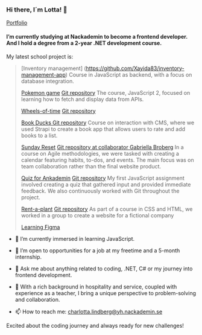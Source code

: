 ### Hi there, I´m Lotta! 👋
[Portfolio](https://charlottalindberg.netlify.app/)
<!--
**Xayida83/Xayida83** is a ✨ _special_ ✨ repository because its `README.md` (this file) appears on your GitHub profile.

Here are some ideas to get you started:-->

#### I’m currently studying at Nackademin to become a frontend developer. And I hold a degree from a 2-year .NET development course.
My latest school project is:
> [Inventory management] (https://github.com/Xayida83/inventory-management-app)
> Course in JavaScript as backend, with a focus on database integration.
>
> [Pokemon game](https://pokegamebylotta.netlify.app/)
> [Git repository](https://github.com/Xayida83/LottasPokemon)
> The course, JavaScript 2, focused on learning how to fetch and display data from APIs.
> 
> [Wheels-of-time](https://wheelsoftimecreatures.netlify.app/)
> [Git repository](https://github.com/Xayida83/Wheels-of-time)
>
> [Book Ducks Git repository](https://github.com/Xayida83/CMS_Projekt_lotta_lindberg)
> Course on interaction with CMS, where we used Strapi to create a book app that allows users to rate and add books to a list.
>
> [Sunday Reset](https://sundayreset.netlify.app/)
> [Git repository at collaborator Gabriella Broberg](https://github.com/gabriella-broberg/SundayReset-ProductivityApp)
> In a course on Agile methodologies, we were tasked with creating a calendar featuring habits, to-dos, and events. The main focus was on team collaboration rather than the final website product.
> 
> [Quiz for Ankademin](https://quizforankademin.netlify.app/)
> [Git repository]((https://github.com/Xayida83/Quiz-for-Ankademin))
> My first JavaScript assignment involved creating a quiz that gathered input and provided immediate feedback. We also continuously worked with Git throughout the project.
> 
> [Rent-a-plant](https://rentaplant.netlify.app/)
> [Git repository](https://github.com/Xayida83/Rent-a-plant)
> As part of a course in CSS and HTML, we worked in a group to create a website for a fictional company
>
> [Learning Figma](https://www.figma.com/file/ZfFxDSgQZcl6wL0yzWW5f2/Portfolio?type=design&node-id=0%3A1&mode=design&t=xF52UrD7k12yfcnU-1)

- 🌱 I’m currently immersed in learning JavaScript.
 
- 👯 I’m open to opportunities for a job at my freetime and a 5-month internship.

- 💬 Ask me about anything related to coding, .NET, C# or my journey into frontend development.

- 🌟 With a rich background in hospitality and service, coupled with experience as a teacher, I bring a unique perspective to problem-solving and collaboration.
  
- 📫 How to reach me: charlotta.lindberg@yh.nackademin.se
  
Excited about the coding journey and always ready for new challenges! 
